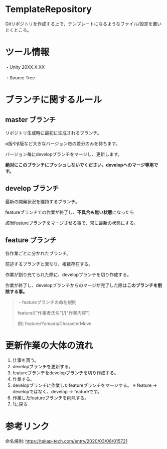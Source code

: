 # TemplateRepository
Gitリポジトリを作成する上で、テンプレートになるようなファイル/設定を置いとくところ。

# ツール情報
・Unity 20XX.X.XX

・Source Tree

# ブランチに関するルール
## master ブランチ
リポジトリ生成時に最初に生成されるブランチ。

α版やβ版など大きなバージョン毎の差分のみを持ちます。

バージョン毎にdevelopブランチをマージし、更新します。


<b>絶対にこのブランチにプッシュしないでください。developへのマージ専用です。</b>

## develop ブランチ
最新の開発状況を維持するブランチ。

featureブランチでの作業が終了し、<b>不具合も無い状態</b>になったら

該当featureブランチをマージさせる事で、常に最新の状態にする。

## feature ブランチ
各作業ごとに分かれたブランチ。

前述するブランチと異なり、複数存在する。

作業が割り充てられた際に、developブランチを切り作成する。

作業が終了し、developブランチからのマージが完了した際は<b>このブランチを削除する事。</b>

>・featureブランチの命名規則
>
>feature/["作業者氏名"]/["作業内容"]
>
>例) feature/Yamada/CharacterMove

# 更新作業の大体の流れ
1. 仕事を貰う。
2. developブランチを更新する。
3. featureブランチをdevelopブランチを切り作成する。
4. 作業する。
5. developブランチに作業したfeatureブランチをマージする。
※ feature → developではなく、develop → featureです。
6. 作業したfeatureブランチを削除する。
7. 1に戻る

# 参考リンク
命名規則: https://takap-tech.com/entry/2020/03/08/015721
 

